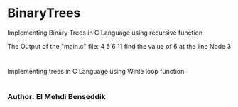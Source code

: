# BinaryTrees
Implementing Binary Trees in C Language using recursive function

The Output of the "main.c" file:
4
5
6
11
find the value of 6 at the line Node 3
#
Implementing trees in C Language using Wihle loop function
#
### Author: El Mehdi Benseddik
